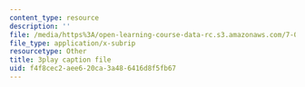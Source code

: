 ```yaml
---
content_type: resource
description: ''
file: /media/https%3A/open-learning-course-data-rc.s3.amazonaws.com/7-01sc-fundamentals-of-biology-fall-2011/f4f8cec2aee620ca3a486416d8f5fb67_QTb6YsxMbBY.srt
file_type: application/x-subrip
resourcetype: Other
title: 3play caption file
uid: f4f8cec2-aee6-20ca-3a48-6416d8f5fb67
---
```

